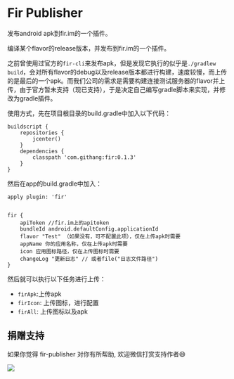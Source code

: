 Fir Publisher
===


发布android apk到fir.im的一个插件。

编译某个flavor的release版本，并发布到fir.im的一个插件。

之前曾使用过官方的`fir-cli`来发布apk，但是发现它执行的似乎是`./gradlew build`，会对所有flavor的debug以及release版本都进行构建，速度较慢，而上传的是最后的一个apk。而我们公司的需求是需要构建连接测试服务器的flavor并上传，由于官方暂未支持（现已支持），于是决定自己编写gradle脚本来实现，并修改为gradle插件。

使用方式，先在项目根目录的build.gradle中加入以下代码：

```
buildscript {
    repositories {
        jcenter()
    }
    dependencies {
        classpath 'com.githang:fir:0.1.3'
    }
}
```

然后在app的build.gradle中加入：

```
apply plugin: 'fir'


fir {
    apiToken //fir.im上的apitoken
    bundleId android.defaultConfig.applicationId
    flavor "Test" （如果没有，可不配置此项），仅在上传apk时需要
    appName 你的应用名称，仅在上传apk时需要
    icon 应用图标路径，仅在上传图标时需要
    changeLog "更新日志" // 或者file("日志文件路径")
}
```

然后就可以执行以下任务进行上传：

- `firApk`:上传apk
- `firIcon`: 上传图标，进行配置
- `firAll`: 上传图标以及apk

## 捐赠支持

如果你觉得 fir-publisher 对你有所帮助, 欢迎微信打赏支持作者:smile:

![](http://7xpdix.com1.z0.glb.clouddn.com/wechat.png)
